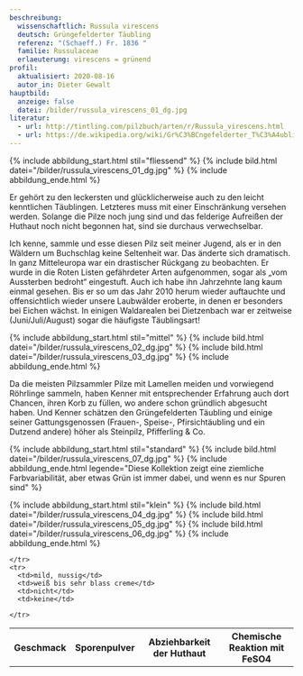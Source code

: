 ```yaml
---
beschreibung:
  wissenschaftlich: Russula virescens
  deutsch: Grüngefelderter Täubling
  referenz: "(Schaeff.) Fr. 1836 "
  familie: Russulaceae
  erlaeuterung: virescens = grünend
profil:
  aktualisiert: 2020-08-16
  autor_in: Dieter Gewalt
hauptbild:
  anzeige: false
  datei: /bilder/russula_virescens_01_dg.jpg
literatur:
  - url: http://tintling.com/pilzbuch/arten/r/Russula_virescens.html
  - url: https://de.wikipedia.org/wiki/Gr%C3%BCngefelderter_T%C3%A4ubling
---
```

{% include abbildung_start.html stil="fliessend" %}
{% include bild.html datei="/bilder/russula_virescens_01_dg.jpg" %}
{% include abbildung_ende.html %}

Er gehört zu den leckersten und glücklicherweise auch zu den leicht kenntlichen Täublingen. Letzteres muss mit einer Einschränkung versehen werden. Solange die Pilze noch jung sind und das felderige Aufreißen der Huthaut noch nicht begonnen hat, sind sie durchaus verwechselbar.

Ich kenne, sammle und esse diesen Pilz seit meiner Jugend, als er in den Wäldern um Buchschlag keine Seltenheit war. Das änderte sich dramatisch. In ganz Mitteleuropa war ein drastischer Rückgang zu beobachten. Er wurde in die Roten Listen gefährdeter Arten aufgenommen, sogar als „vom Aussterben bedroht“ eingestuft. Auch ich habe ihn Jahrzehnte lang kaum einmal gesehen. Bis er so um das Jahr 2010 herum wieder auftauchte und offensichtlich wieder unsere Laubwälder eroberte, in denen er besonders bei Eichen wächst. In einigen Waldarealen bei Dietzenbach war er zeitweise (Juni/Juli/August) sogar die häufigste Täublingsart!

{% include abbildung_start.html stil="mittel" %}
{% include bild.html datei="/bilder/russula_virescens_02_dg.jpg" %}
{% include bild.html datei="/bilder/russula_virescens_03_dg.jpg" %}
{% include abbildung_ende.html %}

Da die meisten Pilzsammler Pilze mit Lamellen meiden und vorwiegend Röhrlinge sammeln, haben Kenner mit entsprechender Erfahrung auch dort Chancen, ihren Korb zu füllen, wo andere schon gründlich abgesucht haben. Und Kenner schätzen den Grüngefelderten Täubling und einige seiner Gattungsgenossen (Frauen-, Speise-, Pfirsichtäubling und ein Dutzend andere) höher als Steinpilz, Pfifferling & Co.

{% include abbildung_start.html stil="standard" %}
{% include bild.html datei="/bilder/russula_virescens_07_dg.jpg" %}
{% include abbildung_ende.html legende="Diese Kollektion zeigt eine ziemliche Farbvariabilität, aber etwas Grün ist immer dabei, und wenn es nur Spuren sind" %}

{% include abbildung_start.html stil="klein" %}
{% include bild.html datei="/bilder/russula_virescens_04_dg.jpg" %}
{% include bild.html datei="/bilder/russula_virescens_05_dg.jpg" %}
{% include bild.html datei="/bilder/russula_virescens_06_dg.jpg" %}
{% include abbildung_ende.html %}

<div class="table-responsive">
  <table class="table taeubling">
    <tr>
      <th rowspan="2">Geschmack</th>
      <th rowspan="2">Sporenpulver</th>
      <th rowspan="2">Abziehbarkeit der Huthaut</th>
      <th colspan="3" class="text-center">Chemische Reaktion mit FeSO4</th>
    </tr>
    <tr>
      
      
    </tr>
    <tr>
      <td>mild, nussig</td>
      <td>weiß bis sehr blass creme</td>
      <td>nicht</td>
      <td>keine</td>
       
    </tr>
  </table>
</div>